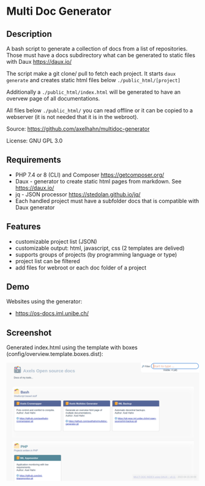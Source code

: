 # Multi Doc Generator #

## Description ##

A bash script to generate a collection of docs
from a list of repositories. Those must have a docs
subdirectory what can be generated to static files
with Daux <https://daux.io/>

The script make a git clone/ pull to fetch each project.
It starts `daux generate` and creates static html files
below `./public_html/[project]` 

Additionally a `./public_html/index.html` will be generated to have an overvew page of all documentations.

All files below `./public_html/` you can read offline or it can be copied to a webserver (it is not needed that it is in the webroot).

Source: https://github.com/axelhahn/multidoc-generator

License: GNU GPL 3.0

## Requirements ##

* PHP 7.4 or 8 (CLI) and Composer <https://getcomposer.org/>
* Daux - generator to create static html pages from markdown. See <https://daux.io/>
* jq - JSON processor <https://stedolan.github.io/jq/>
* Each handled project must have a subfolder docs that is compatible with Daux generator

## Features ##

* customizable project list (JSON)
* customizable output: html, javascript, css (2 templates are delived)
* supports groups of projects (by programming language or type)
* project list can be filtered
* add files for webroot or each doc folder of a project

## Demo

Websites using the generator:

* <https://os-docs.iml.unibe.ch/>

## Screenshot ##

Generated index.html using the template with boxes (config/overview.template.boxes.dist):

![Screenshot: Boxes](./images/page_boxes.png)
